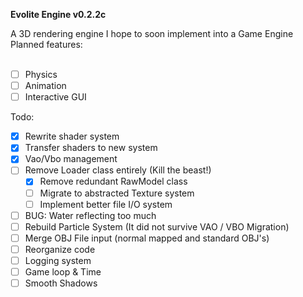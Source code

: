 <b>Evolite Engine v0.2.2c</b>

A 3D rendering engine I hope to soon implement into a Game Engine
Planned features: 
<br>
<br>
- [ ] Physics
- [ ] Animation
- [ ] Interactive GUI

Todo:
- [x] Rewrite shader system
- [x] Transfer shaders to new system
- [x] Vao/Vbo management
- [ ] Remove Loader class entirely (Kill the beast!)
    - [x] Remove redundant RawModel class
    - [ ] Migrate to abstracted Texture system
    - [ ] Implement better file I/O system
- [ ] BUG: Water reflecting too much
- [ ] Rebuild Particle System (It did not survive VAO / VBO Migration)
- [ ] Merge OBJ File input (normal mapped and standard OBJ's)
- [ ] Reorganize code
- [ ] Logging system
- [ ] Game loop & Time
- [ ] Smooth Shadows
